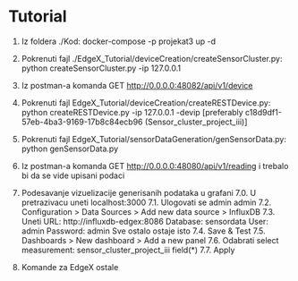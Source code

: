 # Tutorial

1. Iz foldera ./Kod:
	docker-compose -p projekat3 up -d
						
2. Pokrenuti fajl ./EdgeX_Tutorial/deviceCreation/createSensorCluster.py:
	python createSensorCluster.py -ip 127.0.0.1

3. Iz postman-a komanda GET http://0.0.0.0:48082/api/v1/device

4. Pokrenuti fajl EdgeX_Tutorial/deviceCreation/createRESTDevice.py:
	python createRESTDevice.py -ip 127.0.0.1 -devip <uneti ID device-a iz postman-a> [preferably c18d9df1-57eb-4ba3-9169-17b8c84ecb96 (Sensor_cluster_project_iii)]

5. Pokrenuti fajl EdgeX_Tutorial/sensorDataGeneration/genSensorData.py:
	python genSensorData.py

6. Iz postman-a komanda GET http://0.0.0.0:48080/api/v1/reading i trebalo bi da se vide upisani podaci

7. Podesavanje vizuelizacije generisanih podataka u grafani
	7.0. U pretrazivacu uneti localhost:3000
	7.1. Ulogovati se
		admin
		admin
	7.2. Configuration > Data Sources > Add new data source > InfluxDB
	7.3. Uneti
		URL: 		http://influxdb-edgex:8086
		Database: 	sensordata
		User: 		admin
		Password: 	admin
		Sve ostalo ostaje isto
	7.4. Save & Test
	7.5. Dashboards > New dashboard > Add a new panel
	7.6. Odabrati
		select measurement: sensor_cluster_project_iii
		field(*)
	7.7. Apply

8. Komande za EdgeX ostale